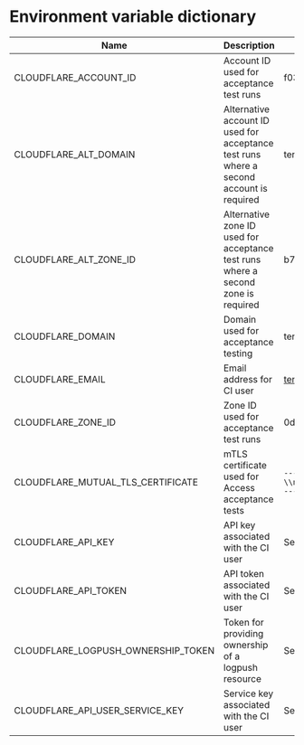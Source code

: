 # Environment variable dictionary

| Name | Description | Default |
|------|-------------|---------|
| CLOUDFLARE_ACCOUNT_ID | Account ID used for acceptance test runs | f037e56e89293a057740de681ac9abbe |
| CLOUDFLARE_ALT_DOMAIN | Alternative account ID used for acceptance test runs where a second account is required | terraform2.cfapi.net |
| CLOUDFLARE_ALT_ZONE_ID | Alternative zone ID used for acceptance test runs where a second zone is required | b72110c08e3382597095c29ba7e661ea |
| CLOUDFLARE_DOMAIN | Domain used for acceptance testing | terraform.cfapi.net |
| CLOUDFLARE_EMAIL | Email address for CI user | terraform-acceptance-test@cfapi.net |
| CLOUDFLARE_ZONE_ID | Zone ID used for acceptance test runs | 0da42c8d2132a9ddaf714f9e7c920711 |
| CLOUDFLARE_MUTUAL_TLS_CERTIFICATE | mTLS certificate used for Access acceptance tests | `-----BEGIN CERTIFICATE-----\\nMIIF+DCCA+CgAwIBAgIUWc0b+WiKSZob8wl2g/ujewoKCvgwDQYJKoZIhvcNAQEN\\nBQAwgZMxCzAJBgNVBAYTAlVTMQwwCgYDVQQIEwNOL0ExDDAKBgNVBAcTA04vQTEl\\nMCMGA1UEChMcVGVycmFmb3JtIEFjY2VwdGFuY2UgVGVzdGluZzEMMAoGA1UECxMD\\nTi9BMTMwMQYDVQQDEypUZXJyYWZvcm0gQWNjZXB0YW5jZSBUZXN0aW5nIENBIDE2\\nMTgyODU5MjYwHhcNMjEwNDEzMDM0ODAwWhcNMjYwNDEyMDM0ODAwWjCBkzELMAkG\\nA1UEBhMCVVMxDDAKBgNVBAgTA04vQTEMMAoGA1UEBxMDTi9BMSUwIwYDVQQKExxU\\nZXJyYWZvcm0gQWNjZXB0YW5jZSBUZXN0aW5nMQwwCgYDVQQLEwNOL0ExMzAxBgNV\\nBAMTKlRlcnJhZm9ybSBBY2NlcHRhbmNlIFRlc3RpbmcgQ0EgMTYxODI4NTkyNjCC\\nAiIwDQYJKoZIhvcNAQEBBQADggIPADCCAgoCggIBANBzwmNB8g3eVp8Sn30z0U21\\niEh/uwa+WLPEGj/F90mWg2EnW+yFvI9O8OETJAgmAQs39Z4ivt488uwLNVplshnW\\nU5J7BqNk9MlBeUZwj6omuS1CZMST/YNSzmIHV5LtyJBcFaEZ2TAi4Ql9f+M9Y5HD\\ncxofze5n5tfYzgB3/1lFLk7Vr5eVsqeH5QGOdKZAlsIHfTPS6TFDXP/zTInqCUz0\\njfuNkRy9Mqg55JREHVGMufHcT7oTNZiLU+4B/2EfYXJ9YD6JwntKnwB2IC+iOfW7\\nGc6QtAREPIlsH3yjmO0rPORrT/oAnnWZcAkkklR5XDnY7QwK5JQ3amN1aByXaPtS\\nmbIJNMDxE84AeTREAqR8PmsPK5drRHr3qpWk9nUOVGUaeXwPV+M2t3Xe1WSAQwpv\\nJup6PyE8O6KZGwbOiYme5KaKhxMB/ObzhajhTH9RQX7+RMwBzlL+/XTFDnd2B3Ep\\nyndNFUHN7fAAapNGjPUXzez01G52N9asE8312JRmLaOqGQ2sWMzr8UgRPw7ZYL4v\\nsdlqE2fxXddijGM3TEane6CiM3UdO1VcRAjvNFQjY5WQBUdAkj5+V790cxUQZiMR\\nwfmh4hePo7bqXt9RjAS7OeFGBz//H5tQf9wFj3yJTsvKS5bIwP86quR969FFU8nW\\na0zNkQLwWygqlhW/VlhxAgMBAAGjQjBAMA4GA1UdDwEB/wQEAwIBBjAPBgNVHRMB\\nAf8EBTADAQH/MB0GA1UdDgQWBBT6PStM4ZTFmvpp6lASxuxOkNYZXzANBgkqhkiG\\n9w0BAQ0FAAOCAgEACIs9YskrLq3huQXsPDQhHBu8/SLQTAtkj5vtYf1uSq6MXx1k\\nj6nDzvixnLam/4HhrsJQyI3FjXnk5yNwaAVA1hQoVw0G2on4qk215fsIRJUKjlzK\\npUfW49TFWZ+DPlhBJ/dmHSZsxG940p4xWmNjo2aJ2CraCgP2ns+FfPxXqtpthf1y\\nVW5SxKhR9VYNLczXEz8fKvDTLictYYwQ/xFZjxPHpOdV8+DoL18brNKHN8Hs/Nk1\\nkzhKrDk8fReEX+jmpG7n/q973nJ31KIBxk85owv/BFgnWpC7HPY+waIH0xNr2iZA\\nOu1orlBiBYAqG8zDBq3AGVlxg8yUOc5bik9OhCIwYyT2RFmd6z4O36uIM3LEzJ64\\nJj8TTjOP/ktqu+GZrUrnIjfu7mlGvc4u22P8ILJ2AZe5ITp/uhMRJbGbJGEMCCH3\\nkAKIEDATrevGdmgWUpdj8RNBS7+BK98eN+vcDqtY4Sudri2TwTkMbAscraacqrSJ\\n4rJfjSywVr4oWXyd2P83Hl398X3x04E0Rc15+wrGvaCSN5i1gzc30fTlz1X8dJQ3\\nccaHajJlRVZfuCrFBk6m5YRL7AoG4iFfoOuDZZJpjr9nXEzEONhRR5QAG83yMedS\\nd8//SuQhuJQTxJW7UzkWaao+32gW/RvuQun0XtCNoow/kMVMOeSjKL9xioM=\\n-----END CERTIFICATE-----` |
| CLOUDFLARE_API_KEY | API key associated with the CI user | Secret |
| CLOUDFLARE_API_TOKEN | API token associated with the CI user | Secret |
| CLOUDFLARE_LOGPUSH_OWNERSHIP_TOKEN | Token for providing ownership of a logpush resource | Secret |
| CLOUDFLARE_API_USER_SERVICE_KEY | Service key associated with the CI user | Secret |